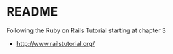 # README

Following the Ruby on Rails Tutorial starting at chapter 3

* http://www.railstutorial.org/
